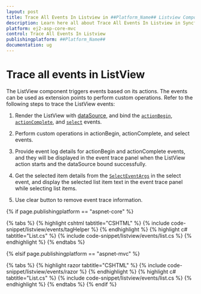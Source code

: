 ```yaml
---
layout: post
title: Trace All Events In Listview in ##Platform_Name## Listview Component
description: Learn here all about Trace All Events In Listview in Syncfusion ##Platform_Name## Listview component of Syncfusion Essential JS 2 and more.
platform: ej2-asp-core-mvc
control: Trace All Events In Listview
publishingplatform: ##Platform_Name##
documentation: ug
---
```


# Trace all events in ListView

The ListView component triggers events based on its actions. The events can be used as extension points to perform
custom operations. Refer to the following steps to trace the ListView events:

1. Render the ListView with
[dataSource](https://ej2.syncfusion.com/documentation/api/list-view/#datasource), and
bind the [`actionBegin`](https://ej2.syncfusion.com/documentation/api/list-view/#actionbegin),
[`actionComplete`](https://ej2.syncfusion.com/documentation/api/list-view/#actioncomplete),
and [`select`](https://ej2.syncfusion.com/documentation/api/list-view/#select) events.

2. Perform custom operations in actionBegin, actionComplete, and select events.

3. Provide event log details for actionBegin and actionComplete events, and they will be displayed in the event trace panel
when the ListView action starts and the dataSource bound successfully.

4. Get the selected item details from the
[`SelectEventArgs`](https://ej2.syncfusion.com/documentation/api/list-view/selectEventArgs/) in the
select event, and display the selected list item text in the event trace panel while selecting list items.

5. Use clear button to remove event trace information.

{% if page.publishingplatform == "aspnet-core" %}

{% tabs %}
{% highlight cshtml tabtitle="CSHTML" %}
{% include code-snippet/listview/events/tagHelper %}
{% endhighlight %}
{% highlight c# tabtitle="List.cs" %}
{% include code-snippet/listview/events/list.cs %}
{% endhighlight %}
{% endtabs %}

{% elsif page.publishingplatform == "aspnet-mvc" %}

{% tabs %}
{% highlight razor tabtitle="CSHTML" %}
{% include code-snippet/listview/events/razor %}
{% endhighlight %}
{% highlight c# tabtitle="List.cs" %}
{% include code-snippet/listview/events/list.cs %}
{% endhighlight %}
{% endtabs %}
{% endif %}

